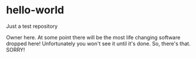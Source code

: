 # hello-world
Just a test repository

Owner here. At some point there will be the most life changing software dropped here! Unfortunately you won't see it until it's done. So, there's that. SORRY!

